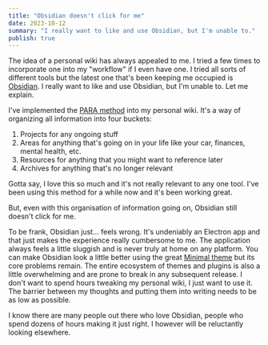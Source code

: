 ```yaml
---
title: "Obsidian doesn't click for me"
date: 2023-10-12
summary: "I really want to like and use Obsidian, but I'm unable to."
publish: true
---
```


The idea of a personal wiki has always appealed to me. I tried a few times to incorporate one into my "workflow" if I even have one. I tried all sorts of different tools but the latest one that's been keeping me occupied is [Obsidian](https://obsidian.md/). I really want to like and use Obsidian, but I'm unable to. Let me explain.

I've implemented the [PARA method](https://fortelabs.com/blog/para/) into my personal wiki. It's a way of organizing all information into four buckets:

1. Projects for any ongoing stuff
2. Areas for anything that's going on in your life like your car, finances, mental health, etc.
3. Resources for anything that you might want to reference later
4. Archives for anything that's no longer relevant

Gotta say, I love this so much and it's not really relevant to any one tool. I've been using this method for a while now and it's been working great.

But, even with this organisation of information going on, Obsidian still doesn't click for me.

To be frank, Obsidian just... feels wrong. It's undeniably an Electron app and that just makes the experience really cumbersome to me. The application always feels a little sluggish and is never truly at home on any platform. You can make Obsidian look a little better using the great [Minimal theme](https://github.com/kepano/obsidian-minimal) but its core problems remain. The entire ecosystem of themes and plugins is also a little overwhelming and are prone to break in any subsequent release. I don't want to spend hours tweaking my personal wiki, I just want to use it. The barrier between my thoughts and putting them into writing needs to be as low as possible. 

I know there are many people out there who love Obsidian, people who spend dozens of hours making it just right. I however will be reluctantly looking elsewhere.
